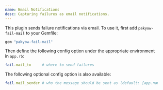 ```yaml
---
name: Email Notifications
desc: Capturing failures as email notifications.
---
```


This plugin sends failure notifications via email. To use it, first add `pakyow-fail-mail` to your Gemfile:

```ruby
gem "pakyow-fail-mail"
```

Then define the following config option under the appropriate environment in `app.rb`:

```ruby
fail.mail_to     # where to send failures
```

The following optional config option is also available:

```ruby
fail.mail_sender # who the message should be sent as (default: {app.name} Fail)
```
